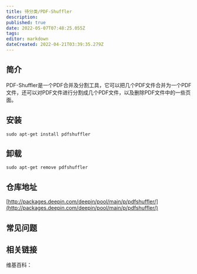```yaml
---
title: 待分类/PDF-Shuffler
description: 
published: true
date: 2022-05-07T07:48:25.055Z
tags: 
editor: markdown
dateCreated: 2022-04-21T03:39:35.279Z
---
```


## 简介

PDF-Shuffler是一个PDF合并及分割工具，它可以把几个PDF文件合并为一个PDF文件，还可以对PDF文件进行分割成几个PDF文件，以及删除PDF文件中的一些页面。

## 安装

`sudo apt-get install pdfshuffler`

## 卸载

`sudo apt-get remove pdfshuffler`

## 仓库地址

[http://packages.deepin.com/deepin/pool/main/p/pdfshuffler/](http://packages.deepin.com/deepin/pool/main/p/pdfshuffler/)

## 常见问题

## 相关链接

维基百科：
